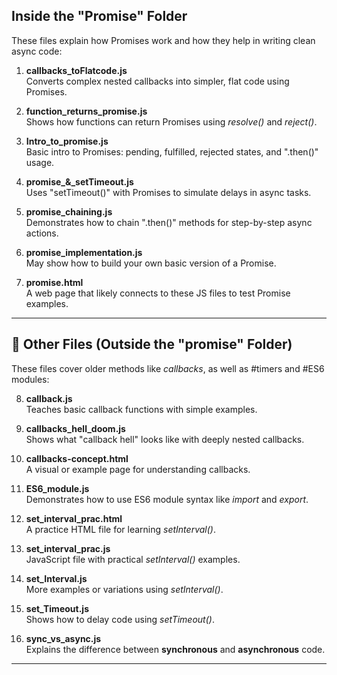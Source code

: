
##  Inside the "Promise" Folder

These files explain how Promises work and how they help in writing clean async code:

1. **callbacks_toFlatcode.js**  
   Converts complex nested callbacks into simpler, flat code using Promises.

2. **function_returns_promise.js**  
   Shows how functions can return Promises using *resolve()* and *reject()*.

3. **Intro_to_promise.js**  
   Basic intro to Promises: pending, fulfilled, rejected states, and ".then()" usage.

4. **promise_&_setTimeout.js**  
   Uses "setTimeout()" with Promises to simulate delays in async tasks.

5. **promise_chaining.js**  
   Demonstrates how to chain ".then()" methods for step-by-step async actions.

6. **promise_implementation.js**  
   May show how to build your own basic version of a Promise.

7. **promise.html**  
   A web page that likely connects to these JS files to test Promise examples.

---

## 📄 Other Files (Outside the "promise" Folder)

These files cover older methods like *callbacks*, as well as #timers and #ES6 modules:

8. **callback.js**  
   Teaches basic callback functions with simple examples.

9. **callbacks_hell_doom.js**  
   Shows what "callback hell" looks like with deeply nested callbacks.

10. **callbacks-concept.html**  
   A visual or example page for understanding callbacks.

11. **ES6_module.js**  
   Demonstrates how to use ES6 module syntax like *import* and *export*.

12. **set_interval_prac.html**  
   A practice HTML file for learning *setInterval()*.

13. **set_interval_prac.js**  
   JavaScript file with practical *setInterval()* examples.

14. **set_Interval.js**  
   More examples or variations using *setInterval()*.

15. **set_Timeout.js**  
   Shows how to delay code using *setTimeout()*.

16. **sync_vs_async.js**  
   Explains the difference between **synchronous** and **asynchronous** code.

---

